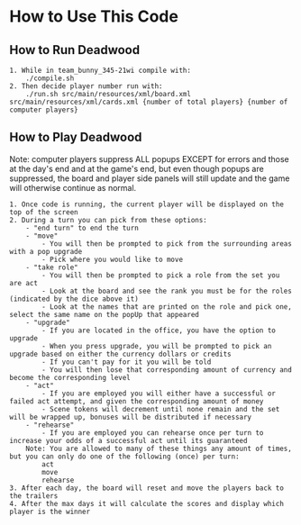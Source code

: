# How to Use This Code

## How to Run Deadwood

    1. While in team_bunny_345-21wi compile with:  
        ./compile.sh
    2. Then decide player number run with:
        ./run.sh src/main/resources/xml/board.xml src/main/resources/xml/cards.xml {number of total players} {number of computer players}

## How to Play Deadwood

Note: computer players suppress ALL popups EXCEPT for errors and those at the day's end and at the game's end, but even though popups are suppressed, the board and player side panels will still update and the game will otherwise continue as normal.

    1. Once code is running, the current player will be displayed on the top of the screen
    2. During a turn you can pick from these options:
        - "end turn" to end the turn
        - "move"
            - You will then be prompted to pick from the surrounding areas with a pop upgrade
            - Pick where you would like to move
        - "take role" 
            - You will then be prompted to pick a role from the set you are act
            - Look at the board and see the rank you must be for the roles (indicated by the dice above it)
            - Look at the names that are printed on the role and pick one, select the same name on the popUp that appeared
        - "upgrade"
            - If you are located in the office, you have the option to upgrade
            - When you press upgrade, you will be prompted to pick an upgrade based on either the currency dollars or credits
            - If you can't pay for it you will be told
            - You will then lose that corresponding amount of currency and become the corresponding level
        - "act" 
            - If you are employed you will either have a successful or failed act attempt, and given the corresponding amount of money
            - Scene tokens will decrement until none remain and the set will be wrapped up, bonuses will be distributed if necessary
        - "rehearse"
            - If you are employed you can rehearse once per turn to increase your odds of a successful act until its guaranteed
        Note: You are allowed to many of these things any amount of times, but you can only do one of the following (once) per turn:
            act
            move
            rehearse
    3. After each day, the board will reset and move the players back to the trailers
    4. After the max days it will calculate the scores and display which player is the winner
